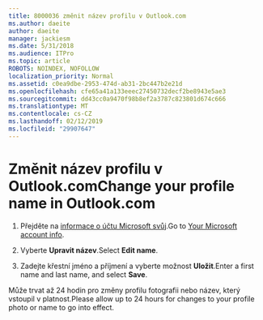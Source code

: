 ```yaml
---
title: 8000036 změnit název profilu v Outlook.com
ms.author: daeite
author: daeite
manager: jackiesm
ms.date: 5/31/2018
ms.audience: ITPro
ms.topic: article
ROBOTS: NOINDEX, NOFOLLOW
localization_priority: Normal
ms.assetid: c0ea9dbe-2953-474d-ab31-2bc447b2e21d
ms.openlocfilehash: cfe65a41a133eeec27450732decf2be8943e5ae3
ms.sourcegitcommit: dd43cc0a9470f98b8ef2a3787c823801d674c666
ms.translationtype: MT
ms.contentlocale: cs-CZ
ms.lasthandoff: 02/12/2019
ms.locfileid: "29907647"
---
```

# <a name="change-your-profile-name-in-outlookcom"></a><span data-ttu-id="eafed-102">Změnit název profilu v Outlook.com</span><span class="sxs-lookup"><span data-stu-id="eafed-102">Change your profile name in Outlook.com</span></span>

1. <span data-ttu-id="eafed-103">Přejděte na [informace o účtu Microsoft svůj](https://go.microsoft.com/fwlink/p/?linkid=860841).</span><span class="sxs-lookup"><span data-stu-id="eafed-103">Go to [Your Microsoft account info](https://go.microsoft.com/fwlink/p/?linkid=860841).</span></span>
    
2. <span data-ttu-id="eafed-104">Vyberte **Upravit název**.</span><span class="sxs-lookup"><span data-stu-id="eafed-104">Select **Edit name**.</span></span> 
    
3. <span data-ttu-id="eafed-105">Zadejte křestní jméno a příjmení a vyberte možnost **Uložit**.</span><span class="sxs-lookup"><span data-stu-id="eafed-105">Enter a first name and last name, and select **Save**.</span></span> 
    
<span data-ttu-id="eafed-106">Může trvat až 24 hodin pro změny profilu fotografii nebo název, který vstoupil v platnost.</span><span class="sxs-lookup"><span data-stu-id="eafed-106">Please allow up to 24 hours for changes to your profile photo or name to go into effect.</span></span>
  

